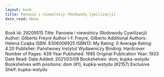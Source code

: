 ```yaml
---
layout: book
title: Panowie i niewolnicy (Rodowody Cywilizacji)
date_read: None
---
```


Book Id: 29209515
Title: Panowie i niewolnicy (Rodowody Cywilizacji)
Author: Gilberto Freyre
Author l-f: Freyre, Gilberto
Additional Authors: Helena Czajka
ISBN: 8306006925
ISBN13: 
My Rating: 0
Average Rating: 4.20
Publisher: Państwowy Instytut Wydawniczy
Binding: Hardcover
Number of Pages: 439
Year Published: 1985
Original Publication Year: 1933
Date Read: 
Date Added: 2021/03/08
Bookshelves: dom, kupka-wstydu
Bookshelves with positions: dom (#1), kupka-wstydu (#2157)
Exclusive Shelf: kupka-wstydu

